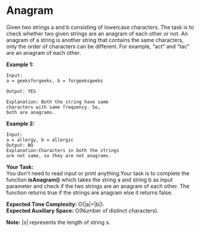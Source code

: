 # Anagram
Given two strings a and b consisting of lowercase characters. The task is to check whether two given strings are an anagram of each other or not. An anagram of a string is another string that contains the same characters, only the order of characters can be different. For example, “act” and “tac” are an anagram of each other.

**Example 1:**
```
Input:
a = geeksforgeeks, b = forgeeksgeeks

Output: YES

Explanation: Both the string have same
characters with same frequency. So, 
both are anagrams.
```
**Example 2:**
```
Input:
a = allergy, b = allergic
Output: NO
Explanation:Characters in both the strings
are not same, so they are not anagrams.
```
**Your Task:**<br>
You don't need to read input or print anything.Your task is to complete the function **isAnagram()** which takes the string a and string b as input parameter and check if the two strings are an anagram of each other. The function returns true if the strings are anagram else it returns false.

**Expected Time Complexity:** O(|a|+|b|).<br>
**Expected Auxiliary Space:** O(Number of distinct characters).

**Note:** |s| represents the length of string s.
